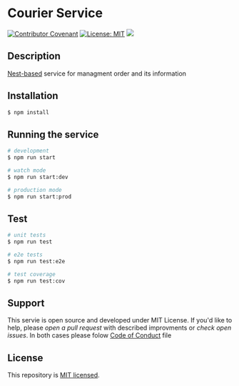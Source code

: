 # Courier Service 
[![Contributor Covenant](https://img.shields.io/badge/Contributor%20Covenant-2.0-4baaaa.svg)](CODE_OF_CONDUCT.md)
[![License: MIT](https://img.shields.io/badge/License-MIT-yellow.svg)](LICENSE.md)
![](https://github.com/gogofood/order-service/actions/workflows/nest.yml/badge.svg)

## Description

[Nest-based](https://github.com/nestjs/nest) service for managment order and
its information
  
## Installation

```bash
$ npm install
```

## Running the service

```bash
# development
$ npm run start

# watch mode
$ npm run start:dev

# production mode
$ npm run start:prod
```

## Test

```bash
# unit tests
$ npm run test

# e2e tests
$ npm run test:e2e

# test coverage
$ npm run test:cov
```

## Support

This servie is open source and developed under MIT License. If you'd like to
help, please *open a pull request* with described improvments or *check open issues*.
In both cases please folow [Code of Conduct](CODE_OF_CONDUCT.md) file

## License

This repository  is [MIT licensed](LICENSE).
